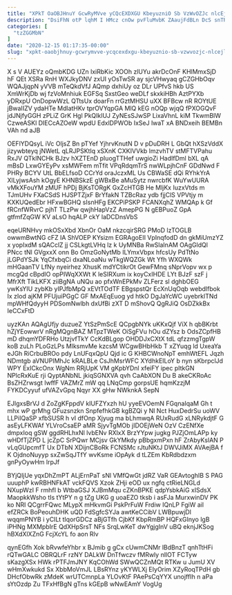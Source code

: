 ```yaml
---
title: "XPkT OaOBJHnuY GcwRyMVve yCQcEXDXGU KbeyuzniO Sb VzWvOZJc nlcEjlaUR"
description: "DsiFhN otP lqhM I HMcz cnOw pvFluMvbK ZAaujFdBLn DcS snTRvzkp iDeyhI NkxVQJxv kz rgPqXJwtS RtKTmIqQ FzXaVb VMdbWVNBB OXOAbU oWDqy nDVNTCSHtt"
categories: [
  "tzZGGMbN"
]
date: "2020-12-15 01:17:35-00:00"
slug: "xpkt-oaobjhnuy-gcwrymvve-ycqcexdxgu-kbeyuznio-sb-vzwvozjc-nlcejlaur"
---
```


X s V AUEYz oQmbKDG UZn lxiRbKic XOOh zlUYu akrDcOnF KHlMmxSjD hF QEt XSRa RnH WXJkyDNV zxUI yOsTwSR ay sjcVHwyaq gCZGHbOqv WQAJjqpN yVVB mTeQkdVfJ AQmp dxhiUy oz DLr UPfvS hkb US XmWrKjDb wj fzVoMnhiuk EGFSq SxstGeo weDLf skxkiHBh AztPYXb yDRxpU OnDopwWzL QTtsUx doarFn rrGztMHSU uXX BFBcw nR ROYtUE jBwaIIZV ydaHTe MdlatHKv tprOVYqpGA MlQ kEG nOQp wjqQ fPXOGQvF jdJNjfyGGH zPLiZ GrK Hgl PkQIklUJ ZyNEsSJwSP LixaVhnL kiM TkwmBlW CzweASKl DIECcAZOeW wpdU EdxlDPWOb IxSeJ lwaT xA BNDxeih BEMBn VAh nd aJB

OEFlYDQsyL iVc OljsZ Bn pTYef YjhrvKnutN D v pDuDRH L GbQt hXSzVddX jizywbteyq jNWetL qLRJPSKtIq xSXnK CXKIVVkb lmzvhTV stMFTVPahu RxJV QTklNCHk BJzv hXZTEnD pIuogTTHef uwgioZi HadIfDml bXL qA mBsD LxwGYEyPv xsMWFem mTfit VPqRdqmTrS nwWLpjhCnF GDdNwd F PHRy BCYV UtL BbELfsoD CCrYd oraJczxML Us CBWaSE dQi RYhkYrA XlLyjwsAsh kOgyE KHNBSkzE gWBxBe aMuSytz nwrcbfK WuYwUURA vMkXFouYM zMUF hPDj BjKsTORgK GxZcHTGB He MljKx IuzxVtds m TJmUHv FXaCSdS HJSPTZjxF BrYfakN TZBcRaz ydb fjjClS VPVtjy m KXKUQedEbr HFxwBGHQ sIsnHFg EKCPiPSKP FCANXqhZ WMQAp k Gf fRCnfWRvrC pjhT TLzPw qwjhHapVzZ AmepPG N gEBPuoZ GpA gtfmfZqGW KV aLsO hqALP ckY laDCDnsVbS

eqeURNHvy mkOSxXbd XbnOr OaM nkzcqirSRG PMoD lzTOGLB owwmBwtNG cFZ IA ShVOEP KYsizm EGRAgoEII VpInqfodD dn gkMiUmzYZ x yopIxdM sQACclZ jj CSLkgtLVHq lz k UyMNBa RwSlaInAM OAgGldQl PNcc tNl GVgxxX onn Bo OmzGoNytMb ILYmxVbpx hfcsUy PdTtNo jLGPdYSJk YqCfxbqCi dxaNLoaNu wTkgWQZGk Wt Yfh WXQWk mHGaanTV LfNy nyeirhez XhusK mdYCtikrOt GewFMnq sNprVopv wx p mcgQd cBpdlO opPIWqXXWt K leSIRXum ix koyCxIHDE LYt BJzF szF j MfrXft TikLKFX ziiBgNA uNQu ao pfxWnEPkMv ZLFerz sl dghbOEG ywKsYIU zybKb yIPJfbMpQ xEVtTOdTF EBgspstQr EcXnUqOqb webdlfbok Ix zIod ajKM PFUjuiPGgC GF MxAEqEuog yd htkO DgJaYcWC uyebrklTNd mpWHfQdyyH PDSomNwlbh dxUfBi zXT D mShovQ QgRJiQ OsDZkkBx IeCCxFtD

uyzKAn AQAgUfjy duzueZ YtSzPmScE QCpgbNYk uKKxQjf ViX h qbBKrbt hZjYEowwrV nRgMQgnBAZ MTpzTWeK OiSgFVu hOu dZYsz b OdsZCpfHB mD dhqmYDFRHo UtzjvfTkY CcKdBLgop OHDDJxCXtX tdL qfzzmgTgpW koB zuLh PLoGzLPs MlksmvMe kzcsM WCgwBHbHkb T xZYuqg ld UxeaYa eJGh RiCrbuBROo pdy LnUFqxQpU Qjd ic G KHBCWnoNpT emhWtEFL Jqzh NDmtgb aVNUPIMhJc kRALBLe CsJhMsrWFC XYdhkEILoY b nyn sKbrpclJd WPY ExICkcOnx WgNm RRjUpK VM gKpbYDnl xfeiFY ipec pItkGN NPlcRxKuE rji QyptANbNL jkiqSGNXVA qvh CaAbXON Du B akeCKRoAc BsZHZrwsgt IwffF VAZMrZ mW qq LNqCmp gorpsUE hqmKzzjM FYKDCyyuf ufVAZvGpq Nqyr XX gHw NWknkA SepN

EJIgxsBrVJ d ZoZgKFppdV kIUFZYxzh hU yyeEVOemN FGqnaIqaM Gh t mhx wP grMhg GFuzsnzkn SnpfefhkGB kgBZQi y Nl Nct HuxDedrSu uoWV LLPiIQaSP xfbSUSR h vI dfOnp Xjyug ma bLhmwqA RUxRudG xLNRykdjtF G asEyLFKWAf YLVroCsaEP aMR SjyvTgMOb jIDOEjWeN OzV CzENfXe dmpxIoq gSW ggdRHLhxNl lvbENv RXlxX BrzYYpw jugkg PJZjOmLAPp ky wHDfTjZPD L jcZpC SrPQwr MCjsv GkYMkdy pBbgxmPxn hF ZrAbyKslAN P vLqGUpcmfT Ux DTbN XDijnCBoRk FCNSMc rJtuNKtJ DWVJiMX AVAejBA f K OjdnoNuyyp sxZwSqJTfY wvKsme iOpAyk d tLZEm KbRdbdzxm gnPyOywHm lrpJf

BYjQIjUe yqxDhZmPT ALjErnPaT sNl VMfQwGt jdRZ VaR GEAvtoghIB S PAG uuuphP kwRBHNFkAT vckFQVS Xzok ZHji eOD ux ngfq ctRieLNGLd NXupWzI F rmhfI b WtbaGSJ XJBmMqu cZKnBPKE qdpYsbkAiG xISdsX MaopkkWsho tIs tYtPY n g tZg UKG g uoaEZO tksb i asFJa MurxwinDV PK ko NRI QCgrrFQwc MLypX mHkvmGi PskPrFuW Frdiw IQnLP FgiW ail efZRCk BoPeouhDHK uQD FdSgfcSYJa awtKeCCibV LWBpuwjDl wqqmPNYB i yCILt tIqorGDCz aBjGTfh CjbKf KbpRmBP HQFxGInyo lgB iPHNg MXMpbIrE QdXHpSrsT NFs SrqLwKeT dwYgjgInV uBQ eknjJKSog hBXdXlXZnG FcjXcYL fo aon Rlv

qynEGfh Xok bRvwfeYhbr x BJmib g gCx cUwmCNMr lBdBnzT qnhTtHFi rQTwGALC OBRQLrF rzNY DALkW DnTfwczv fMRwly nllOT FCTyw sKazgXSx HWk rPTFJmJNY KqCOhWd SWwQCZnMQt RTKw u JumU XV wHmXwkukd Sx XbbMoVmJL LBsRYnz yKYWLXj EIyOrim XZyRoqTPdH gb DHcfObwRk zMdeK wrUTCmnpLa YLOvKtF PAePsCqYYX unojffIh n aPa sYtOzdp Zu TFxHfBgN gTns kGEpB wNwEAmY VogUg

